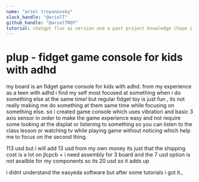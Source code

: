 ```yaml
---
name: "ariel troyanovsky"
slack_handle: "@arielT"
github_handle: "@arielTROY"
tutorial: chatgpt flux ai version and a past project knowledge (hope i didnt make any mistakes :) )
---
```


# plup - fidget game console for kids with adhd

<!-- Describe your board in 2-3 sentences. What are you making? What will it do? -->
my board is an fidget game console for kids with adhd. from my experience as a teen with adhd i find my self most focused at something when i do something else at the same time! but regular fidget toy is just fun , its not really making me do something at them same time
while focusing on something else. so i created game console which uses vibration and basic 3 axis sensor in order to make the game experience easy and not require some looking at the displat or listening to something so you can listen to the class lesson or watching tv while playing game without noticing which help me to focus on the second thing.
<!-- How much is it going to cost? -->
113 usd but i will add 13 usd from my own money its just that the shipping cost is a lot on jlcpcb + i need assembly for 3 board and the 7 usd option is not availble for my components so its 20 usd so it adds up
<!-- Tell us a little bit about your design process. What were some challenges? What helped? ***Totally optional*** -->
i didnt understand the easyeda software but after some  tutorials i got it.,
